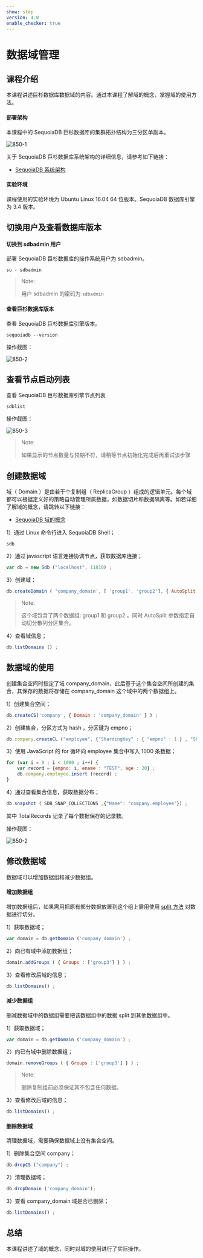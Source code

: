 ```yaml
---
show: step
version: 4.0
enable_checker: true
---
```


# 数据域管理

## 课程介绍


本课程讲述巨杉数据库数据域的内容。通过本课程了解域的概念，掌握域的使用方法。

#### 部署架构

本课程中的 SequoiaDB 巨杉数据库的集群拓扑结构为三分区单副本。

![850-1](https://doc.shiyanlou.com/courses/1544/1207281/edad10d1fca39ab74e2d0a1c01d34154)

关于 SequoiaDB 巨杉数据库系统架构的详细信息，请参考如下链接：

* [SequoiaDB 系统架构](http://doc.sequoiadb.com/cn/sequoiadb-cat_id-1519649201-edition_id-0)

#### 实验环境

课程使用的实验环境为 Ubuntu Linux 16.04 64 位版本。SequoiaDB 数据库引擎为 3.4 版本。

## 切换用户及查看数据库版本

#### 切换到 sdbadmin 用户

部署 SequoiaDB 巨杉数据库的操作系统用户为 sdbadmin。

```shell
su - sdbadmin
```

>Note:
>
>用户 sdbadmin 的密码为 `sdbadmin`

#### 查看巨杉数据库版本

查看 SequoiaDB 巨杉数据库引擎版本。

```shell
sequoiadb --version
```

操作截图：

![850-2](https://doc.shiyanlou.com/courses/1469/1207281/b4082b0d6d6bdf89d229aa713a53759d)

## 查看节点启动列表

查看 SequoiaDB 巨杉数据库引擎节点列表

```shell
sdblist
```

操作截图：

![850-3](https://doc.shiyanlou.com/courses/1469/1207281/02fcaa58ac27e91688ead137fa748d6e)

>Note:
>
>如果显示的节点数量与预期不符，请稍等节点初始化完成后再重试该步骤

## 创建数据域

域（ Domain ）是由若干个复制组（ ReplicaGroup ）组成的逻辑单元。每个域都可以根据定义好的策略自动管理所属数据，如数据切片和数据隔离等。如若详细了解域的概念，请跳转以下链接：

* [SequoiaDB 域的概念](http://doc.sequoiadb.com/cn/index-cat_id-1432190649-edition_id-208)

1）通过 Linux 命令行进入 SequoiaDB Shell；

```shell
sdb
```

2）通过 javascript 语言连接协调节点，获取数据库连接；

```javascript
var db = new Sdb ("localhost", 11810) ;
```

3）创建域；

```javascript
db.createDomain ( 'company_domain', [ 'group1', 'group2'], { AutoSplit: true } ) ;
```

>Note:
>
> 这个域包含了两个数据组: group1 和 group2 。同时 AutoSplit 参数指定自动切分散列分区集合。

4）查看域信息；

```javascript
db.listDomains () ;
```

## 数据域的使用

创建集合空间时指定了域 company_domain，此后基于这个集合空间所创建的集合，其保存的数据将存储在 company_domain 这个域中的两个数据组上。

1）创建集合空间；

```javascript
db.createCS('company', { Domain : 'company_domain' } ) ;
```

2）创建集合，分区方式为 hash ，分区键为 empno；

```javascript
db.company.createCL ("employee", {"ShardingKey" : { "empno" : 1 } , "ShardingType" : "hash" , "ReplSize" : -1 , "Compressed" : true , "CompressionType" : "lzw" , "AutoSplit" : true , "EnsureShardingIndex" : false }) ;
```

3）使用 JavaScript 的 for 循环向  employee 集合中写入 1000 条数据；

```javascript
for (var i = 0 ; i < 1000 ; i++) {
    var record = {empno: i, ename : "TEST", age : 20} ;
    db.company.employee.insert (record) ;
}
```

4）通过查看集合信息，获取数据分布；

```javascript
db.snapshot ( SDB_SNAP_COLLECTIONS ,{"Name": "company.employee"}) ;
```

其中 TotalRecords 记录了每个数据保存的记录数。

操作截图：

 ![850-2](https://doc.shiyanlou.com/courses/1544/1207281/ec0e41d7da5e62085459f349d75265a3-0)

## 修改数据域

数据域可以增加数据组和减少数据组。

#### 增加数据组

增加数据组后，如果需用把原有部分数据放置到这个组上需用使用 [ split 方法](http://doc.sequoiadb.com/cn/sequoiadb-cat_id-1432190844-edition_id-304) 对数据进行切分。

1）获取数据域；

```javascript
var domain = db.getDomain ('company_domain') ;
```

2）向已有域中添加数据组；

```javascript
domain.addGroups ( { Groups : ['group3'] } ) ;
```

3）查看修改后域的信息；

```javascript
db.listDomains() ;
```

#### 减少数据组

删减数据域中的数据组需要把该数据组中的数据 split 到其他数据组中。

1）获取数据域；

```javascript
var domain = db.getDomain ('company_domain') ;
```

2）向已有域中删除数据组；

```javascript
domain.removeGroups ( { Groups : ['group3'] } ) ;
```

> Note:
>
> 删除复制组前必须保证其不包含任何数据。

3）查看修改后域的信息；

```javascript
db.listDomains() ;
```

#### 删除数据域

清理数据域，需要确保数据域上没有集合空间。

1）删除集合空间 company；

```javascript
db.dropCS ("company") ;
```

2）清理数据域；

```javascript
db.dropDomain ('company_domain');
```

3）查看 company_domain 域是否已删除；

```javascript
db.listDomains() ;
```

## 总结

本课程讲述了域的概念，同时对域的使用进行了实际操作。
